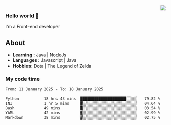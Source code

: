 <img align='right' src="https://github-readme-stats.vercel.app/api?username=jumodada&show_icons=true&theme=vue">

### Hello world 👋

I'm a Front-end developer 
    
## About
-  **Learning :** Java | NodeJs
-  **Languages :** Javascript | Java
-  **Hobbies:** Dota | The Legend of Zelda

### My code time

<!--START_SECTION:waka-->

```txt
From: 11 January 2025 - To: 18 January 2025

Python           18 hrs 43 mins  ████████████████████░░░░░   79.82 %
INI              1 hr 5 mins     █░░░░░░░░░░░░░░░░░░░░░░░░   04.64 %
Bash             49 mins         █░░░░░░░░░░░░░░░░░░░░░░░░   03.54 %
YAML             42 mins         ▓░░░░░░░░░░░░░░░░░░░░░░░░   02.99 %
Markdown         38 mins         ▓░░░░░░░░░░░░░░░░░░░░░░░░   02.75 %
```

<!--END_SECTION:waka-->
